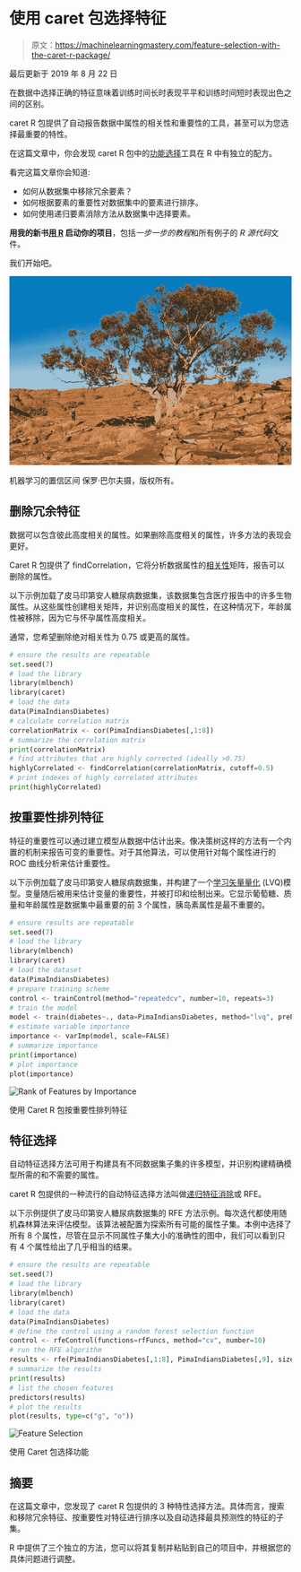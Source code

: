 # 使用 caret 包选择特征

> 原文：<https://machinelearningmastery.com/feature-selection-with-the-caret-r-package/>

最后更新于 2019 年 8 月 22 日

在数据中选择正确的特征意味着训练时间长时表现平平和训练时间短时表现出色之间的区别。

caret R 包提供了自动报告数据中属性的相关性和重要性的工具，甚至可以为您选择最重要的特性。

在这篇文章中，你会发现 caret R 包中的[功能选择](https://machinelearningmastery.com/an-introduction-to-feature-selection/)工具在 R 中有独立的配方。

看完这篇文章你会知道:

*   如何从数据集中移除冗余要素？
*   如何根据要素的重要性对数据集中的要素进行排序。
*   如何使用递归要素消除方法从数据集中选择要素。

**用我的新书[用 R](https://machinelearningmastery.com/machine-learning-with-r/) 启动你的项目**，包括*一步一步的教程*和所有例子的 *R 源代码*文件。

我们开始吧。

![Confidence Intervals for Machine Learning](img/377def1ccd6781d3e6b2eeea6a241c56.png)

机器学习的置信区间
保罗·巴尔夫摄，版权所有。

## 删除冗余特征

数据可以包含彼此高度相关的属性。如果删除高度相关的属性，许多方法的表现会更好。

Caret R 包提供了 findCorrelation，它将分析数据属性的[相关性](https://machinelearningmastery.com/how-to-use-correlation-to-understand-the-relationship-between-variables/)矩阵，报告可以删除的属性。

以下示例加载了皮马印第安人糖尿病数据集，该数据集包含医疗报告中的许多生物属性。从这些属性创建相关矩阵，并识别高度相关的属性，在这种情况下，年龄属性被移除，因为它与怀孕属性高度相关。

通常，您希望删除绝对相关性为 0.75 或更高的属性。

```py
# ensure the results are repeatable
set.seed(7)
# load the library
library(mlbench)
library(caret)
# load the data
data(PimaIndiansDiabetes)
# calculate correlation matrix
correlationMatrix <- cor(PimaIndiansDiabetes[,1:8])
# summarize the correlation matrix
print(correlationMatrix)
# find attributes that are highly corrected (ideally >0.75)
highlyCorrelated <- findCorrelation(correlationMatrix, cutoff=0.5)
# print indexes of highly correlated attributes
print(highlyCorrelated)
```

## 按重要性排列特征

特征的重要性可以通过建立模型从数据中估计出来。像决策树这样的方法有一个内置的机制来报告可变的重要性。对于其他算法，可以使用针对每个属性进行的 ROC 曲线分析来估计重要性。

以下示例加载了皮马印第安人糖尿病数据集，并构建了一个[学习矢量量化](https://machinelearningmastery.com/learning-vector-quantization-for-machine-learning/) (LVQ)模型。变量随后被用来估计变量的重要性，并被打印和绘制出来。它显示葡萄糖、质量和年龄属性是数据集中最重要的前 3 个属性，胰岛素属性是最不重要的。

```py
# ensure results are repeatable
set.seed(7)
# load the library
library(mlbench)
library(caret)
# load the dataset
data(PimaIndiansDiabetes)
# prepare training scheme
control <- trainControl(method="repeatedcv", number=10, repeats=3)
# train the model
model <- train(diabetes~., data=PimaIndiansDiabetes, method="lvq", preProcess="scale", trControl=control)
# estimate variable importance
importance <- varImp(model, scale=FALSE)
# summarize importance
print(importance)
# plot importance
plot(importance)
```

![Rank of Features by Importance](https://machinelearningmastery.com/wp-content/uploads/2014/09/variable_importance.png)

使用 Caret R 包按重要性排列特征

## 特征选择

自动特征选择方法可用于构建具有不同数据集子集的许多模型，并识别构建精确模型所需的和不需要的属性。

caret R 包提供的一种流行的自动特征选择方法叫做[递归特征消除](https://en.wikipedia.org/wiki/Feature_selection)或 RFE。

以下示例提供了皮马印第安人糖尿病数据集的 RFE 方法示例。每次迭代都使用随机森林算法来评估模型。该算法被配置为探索所有可能的属性子集。本例中选择了所有 8 个属性，尽管在显示不同属性子集大小的准确性的图中，我们可以看到只有 4 个属性给出了几乎相当的结果。

```py
# ensure the results are repeatable
set.seed(7)
# load the library
library(mlbench)
library(caret)
# load the data
data(PimaIndiansDiabetes)
# define the control using a random forest selection function
control <- rfeControl(functions=rfFuncs, method="cv", number=10)
# run the RFE algorithm
results <- rfe(PimaIndiansDiabetes[,1:8], PimaIndiansDiabetes[,9], sizes=c(1:8), rfeControl=control)
# summarize the results
print(results)
# list the chosen features
predictors(results)
# plot the results
plot(results, type=c("g", "o"))
```

![Feature Selection](https://machinelearningmastery.com/wp-content/uploads/2014/09/feature-selection.png)

使用 Caret 包选择功能

## 摘要

在这篇文章中，您发现了 caret R 包提供的 3 种特性选择方法。具体而言，搜索和移除冗余特征、按重要性对特征进行排序以及自动选择最具预测性的特征的子集。

R 中提供了三个独立的方法，您可以将其复制并粘贴到自己的项目中，并根据您的具体问题进行调整。